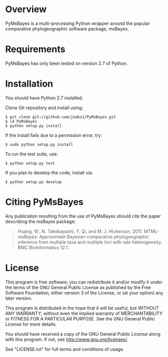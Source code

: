 Overview
========

PyMsBayes is a multi-processing Python wrapper around the popular comparative
phylogeographic software package, msBayes.

Requirements
============

PyMsBayes has only been tested on version 2.7 of Python.

Installation
============

You should have Python 2.7 installed.

Clone Git repository and install using:

    $ git clone git://github.com/joaks1/PyMsBayes.git
    $ cd PyMsBayes
    $ python setup.py install

If the install fails due to a permission error, try:

    $ sudo python setup.py install

To run the test suite, use:

    $ python setup.py test

If you plan to develop the code, install via:

    $ python setup.py develop

Citing PyMsBayes
================

Any publication resulting from the use of PyMsBayes should cite the paper
describing the msBayes package:

> Huang, W., N. Takebayashi, Y. Qi, and M. J. Hickerson, 2011. MTML-msBayes:
> Approximate Bayesian comparative phylogeographic inference from multiple taxa
> and multiple loci with rate heterogeneity. BMC Bioinformatics 12:1.
       

License
=======

This program is free software; you can redistribute it and/or modify
it under the terms of the GNU General Public License as published by
the Free Software Foundation; either version 3 of the License, or
(at your option) any later version.

This program is distributed in the hope that it will be useful,
but WITHOUT ANY WARRANTY; without even the implied warranty of
MERCHANTABILITY or FITNESS FOR A PARTICULAR PURPOSE.  See the
GNU General Public License for more details.

You should have received a copy of the GNU General Public License along
with this program. If not, see <http://www.gnu.org/licenses/>.

See "LICENSE.txt" for full terms and conditions of usage.

